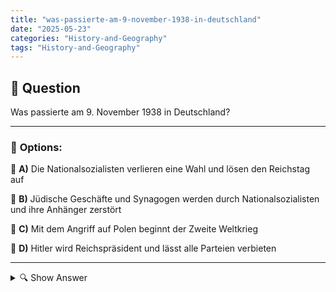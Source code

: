 ```yaml
---
title: "was-passierte-am-9-november-1938-in-deutschland"
date: "2025-05-23"
categories: "History-and-Geography"
tags: "History-and-Geography"
---
```


## 📌 **Question**

Was passierte am 9. November 1938 in Deutschland?



---

### 📝 **Options:**

🔘 **A)** Die Nationalsozialisten verlieren eine Wahl und lösen den Reichstag auf

🔘 **B)** Jüdische Geschäfte und Synagogen werden durch Nationalsozialisten und ihre Anhänger zerstört

🔘 **C)** Mit dem Angriff auf Polen beginnt der Zweite Weltkrieg

🔘 **D)** Hitler wird Reichspräsident und lässt alle Parteien verbieten

---

<details>
  <summary>🔍 Show Answer</summary>

  <p>
💡  <b>Correct Answer:</b>  b
  </p>
  <p>
    📖<b>Explanation:</b>
    undefined
  </p>
</details>
